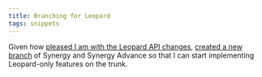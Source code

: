 ```yaml
---
title: Branching for Leopard
tags: snippets
---
```


Given how [pleased I am with the Leopard API changes](http://www.wincent.com/a/about/wincent/weblog/archives/2006/09/leopard_api_cha.php), [created a new branch](http://www.wincent.com/knowledge-base/Creating_branches_with_Subversion) of Synergy and Synergy Advance so that I can start implementing Leopard-only features on the trunk.
